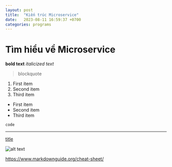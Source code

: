 ```yaml
---
layout: post
title:  "Kiến trúc Microservice"
date:   2023-08-11 16:59:37 +0700
categories: programs
---
```

# Tìm hiểu về Microservice
**bold text**
*italicized text*
> blockquote

1. First item
2. Second item
3. Third item

- First item
- Second item
- Third item

`code`

---

[title](https://www.example.com)

![alt text](image.jpg)

https://www.markdownguide.org/cheat-sheet/
